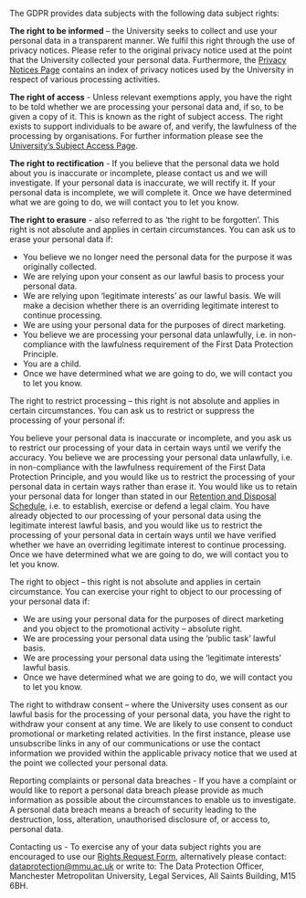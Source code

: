 The GDPR provides data subjects with the following data subject rights:

**The right to be informed** – the University seeks to collect and use your personal data in a transparent manner. We fulfil this right through the use of privacy notices. Please refer to the original privacy notice used at the point that the University collected your personal data. Furthermore, the [Privacy Notices Page](PRIVACY-NOTICES/Read.MD) contains an index of privacy notices used by the University in respect of various processing activities.

**The right of access** - Unless relevant exemptions apply, you have the right to be told whether we are processing your personal data and, if so, to be given a copy of it. This is known as the right of subject access. The right exists to support individuals to be aware of, and verify, the lawfulness of the processing by organisations. For further information please see the [University’s Subject Access Page](https://www.mmu.ac.uk/data-protection/subject-access).

**The right to rectification** - If you believe that the personal data we hold about you is inaccurate or incomplete, please contact us and we will investigate. If your personal data is inaccurate, we will rectify it. If your personal data is incomplete, we will complete it. Once we have determined what we are going to do, we will contact you to let you know.

**The right to erasure** - also referred to as ‘the right to be forgotten’. This right is not absolute and applies in certain circumstances. You can ask us to erase your personal data if:

* You believe we no longer need the personal data for the purpose it was originally collected.
* We are relying upon your consent as our lawful basis to process your personal data.
* We are relying upon ‘legitimate interests’ as our lawful basis. We will make a decision whether there is an overriding legitimate interest to continue processing.
* We are using your personal data for the purposes of direct marketing.
* You believe we are processing your personal data unlawfully, i.e. in non-compliance with the lawfulness requirement of the First Data Protection Principle.
* You are a child.
* Once we have determined what we are going to do, we will contact you to let you know.

The right to restrict processing – this right is not absolute and applies in certain circumstances. You can ask us to restrict or suppress the processing of your personal if:

You believe your personal data is inaccurate or incomplete, and you ask us to restrict our processing of your data in certain ways until we verify the accuracy.
You believe we are processing your personal data unlawfully, i.e. in non-compliance with the lawfulness requirement of the First Data Protection Principle, and you would like us to restrict the processing of your personal data in certain ways rather than erase it.
You would like us to retain your personal data for longer than stated in our [Retention and Disposal Schedule](https://www.mmu.ac.uk/records-management/retention-and-disposal-schedule/), i.e. to establish, exercise or defend a legal claim.
You have already objected to our processing of your personal data using the legitimate interest lawful basis, and you would like us to restrict the processing of your personal data in certain ways until we have verified whether we have an overriding legitimate interest to continue processing.
Once we have determined what we are going to do, we will contact you to let you know.

The right to object – this right is not absolute and applies in certain circumstance. You can exercise your right to object to our processing of your personal data if:

* We are using your personal data for the purposes of direct marketing and you object to the promotional activity – absolute right.
* We are processing your personal data using the ‘public task’ lawful basis.
* We are processing your personal data using the ‘legitimate interests’ lawful basis.
* Once we have determined what we are going to do, we will contact you to let you know.

The right to withdraw consent – where the University uses consent as our lawful basis for the processing of your personal data, you have the right to withdraw your consent at any time. We are likely to use consent to conduct promotional or marketing related activities. In the first instance, please use unsubscribe links in any of our communications or use the contact information we provided within the applicable privacy notice that we used at the point we collected your personal data.  

Reporting complaints or personal data breaches - If you have a complaint or would like to report a personal data breach please provide as much information as possible about the circumstances to enable us to investigate. A personal data breach means a breach of security leading to the destruction, loss, alteration, unauthorised disclosure of, or access to, personal data.

Contacting us - To exercise any of your data subject rights you are encouraged to use our [Rights Request Form](https://forms.office.com/pages/responsepage.aspx?id=UPs_KAujjEiQ9M2uT3rm0YCYC8d_jB5Fnu-aYJObBN5UNTlCOUhZTTEzTkhIRU5FUkVGVkdNVDZSViQlQCN0PWcu), alternatively please contact: [dataprotection@mmu.ac.uk](mailto:dataprotection@mmu.ac.uk) or write to: The Data Protection Officer, Manchester Metropolitan University, Legal Services, All Saints Building, M15 6BH.
